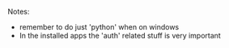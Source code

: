 Notes:

- remember to do just 'python' when on windows
- In the installed apps the 'auth' related stuff is very important
